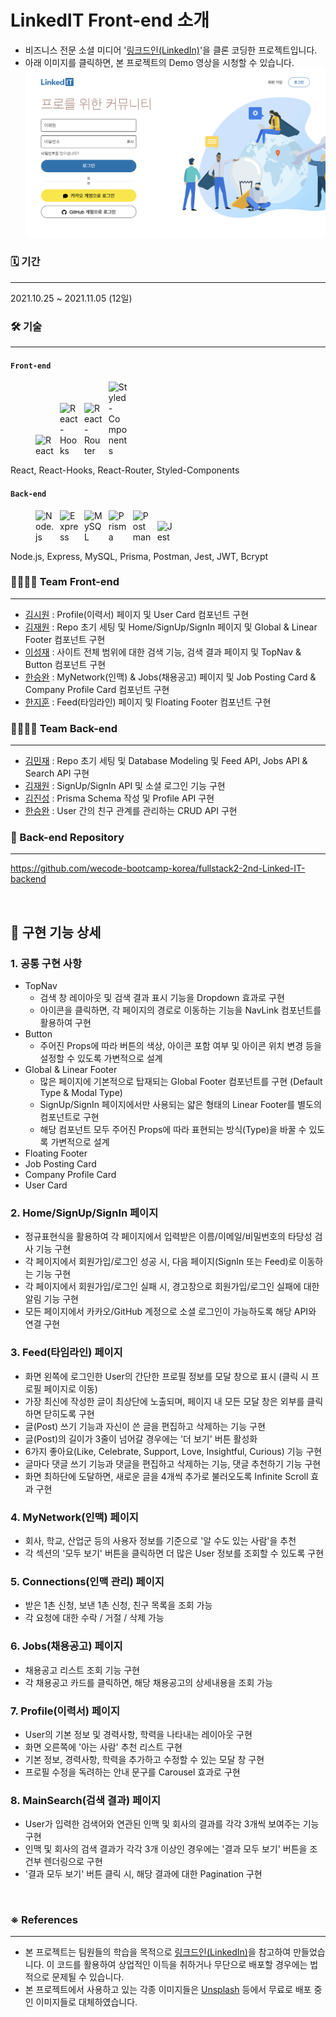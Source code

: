 # LinkedIT Front-end 소개

- 비즈니스 전문 소셜 미디어 '[링크드인(LinkedIn)](https://www.linkedin.com/)'을 클론 코딩한 프로젝트입니다.
- 아래 이미지를 클릭하면, 본 프로젝트의 Demo 영상을 시청할 수 있습니다.
  [![[LinkedIT] Demo 영상](./public/images/readme_demo_thumbnail.png)](https://youtu.be/0SEaP6M2wdg)

### 🗓 기간

---

2021.10.25 ~ 2021.11.05 (12일)

### 🛠 기술

---

#### `Front-end`

<p float="left">
  <img src="https://cdn.icon-icons.com/icons2/2415/PNG/128/react_original_logo_icon_146374.png" alt="React" style="display:inline-block; width:30px; margin-right:5px; margin-left:40px">
  <img src="https://cdn.icon-icons.com/icons2/2248/PNG/128/hook_icon_138483.png" alt="React-Hooks" style="display:inline-block; width:30px; margin-right:5px;">
  <img src="https://cdn.icon-icons.com/icons2/649/PNG/128/sign_icon-icons.com_59775.png" alt="React-Router" style="display:inline-block; width:30px; margin-right:5px;">
  <img src="https://cdn.icon-icons.com/icons2/2107/PNG/128/file_type_styled_icon_130142.png" alt="Styled-Components" style="display:inline-block; width:30px; margin-right:5px;">
</p>

React, React-Hooks, React-Router, Styled-Components

#### `Back-end`

<p float="left">
  <img src="https://cdn.icon-icons.com/icons2/2699/PNG/128/nodejs_logo_icon_169910.png" alt="Node.js" style="display: inline-block; width: 30px; margin-right: 5px; margin-left:40px">
  <img src="https://cdn.icon-icons.com/icons2/2415/PNG/128/express_original_logo_icon_146527.png" alt="Express" style="display:inline-block; width:30px; margin-right:5px;">
  <img src="https://cdn.icon-icons.com/icons2/2415/PNG/128/mysql_original_wordmark_logo_icon_146417.png" alt="MySQL" style="display:inline-block; width:30px; margin-right:5px;">
  <img src="https://cdn.icon-icons.com/icons2/2107/PNG/128/file_type_light_prisma_icon_130444.png" alt="Prisma" style="display:inline-block; width:30px; margin-right:5px;">
  <img src="https://cdn.icon-icons.com/icons2/3053/PNG/128/postman_macos_bigsur_icon_189815.png" alt="Postman" style="display:inline-block; width:30px; margin-right:5px;">
  <img src="https://cdn.icon-icons.com/icons2/2107/PNG/128/file_type_jest_snapshot_icon_130513.png" alt="Jest" style="display:inline-block; width:30px; margin-right:5px;">
</p>

Node.js, Express, MySQL, Prisma, Postman, Jest, JWT, Bcrypt

### 👨‍👩‍👧‍👦 Team Front-end

---

- [김시원](https://github.com/k-cool) : Profile(이력서) 페이지 및 User Card 컴포넌트 구현
- [김재원](https://github.com/jambottle) : Repo 초기 세팅 및 Home/SignUp/SignIn 페이지 및 Global & Linear Footer 컴포넌트 구현
- [이성재](https://github.com/hanslee1) : 사이트 전체 범위에 대한 검색 기능, 검색 결과 페이지 및 TopNav & Button 컴포넌트 구현
- [한승완](https://github.com/han0gu) : MyNetwork(인맥) & Jobs(채용공고) 페이지 및 Job Posting Card & Company Profile Card 컴포넌트 구현
- [한지훈](https://github.com/JivenHan) : Feed(타임라인) 페이지 및 Floating Footer 컴포넌트 구현

### 👨‍👩‍👧‍👦 Team Back-end

---

- [김민재](https://github.com/minjamie) : Repo 초기 세팅 및 Database Modeling 및 Feed API, Jobs API & Search API 구현
- [김재원](https://github.com/jambottle) : SignUp/SignIn API 및 소셜 로그인 기능 구현
- [김진성](https://github.com/jsung1103) : Prisma Schema 작성 및 Profile API 구현
- [한승완](https://github.com/han0gu) : User 간의 친구 관계를 관리하는 CRUD API 구현

### 🤝 Back-end Repository

---

https://github.com/wecode-bootcamp-korea/fullstack2-2nd-Linked-IT-backend

<br/>

## 📑 구현 기능 상세

### 1. 공통 구현 사항

- TopNav
  - 검색 창 레이아웃 및 검색 결과 표시 기능을 Dropdown 효과로 구현
  - 아이콘을 클릭하면, 각 페이지의 경로로 이동하는 기능을 NavLink 컴포넌트를 활용하여 구현
- Button
  - 주어진 Props에 따라 버튼의 색상, 아이콘 포함 여부 및 아이콘 위치 변경 등을 설정할 수 있도록 가변적으로 설계
- Global & Linear Footer
  - 많은 페이지에 기본적으로 탑재되는 Global Footer 컴포넌트를 구현 (Default Type & Modal Type)
  - SignUp/SignIn 페이지에서만 사용되는 얇은 형태의 Linear Footer를 별도의 컴포넌트로 구현
  - 해당 컴포넌트 모두 주어진 Props에 따라 표현되는 방식(Type)을 바꿀 수 있도록 가변적으로 설계
- Floating Footer
- Job Posting Card
- Company Profile Card
- User Card

### 2. Home/SignUp/SignIn 페이지

- 정규표현식을 활용하여 각 페이지에서 입력받은 이름/이메일/비밀번호의 타당성 검사 기능 구현
- 각 페이지에서 회원가입/로그인 성공 시, 다음 페이지(SignIn 또는 Feed)로 이동하는 기능 구현
- 각 페이지에서 회원가입/로그인 실패 시, 경고창으로 회원가입/로그인 실패에 대한 알림 기능 구현
- 모든 페이지에서 카카오/GitHub 계정으로 소셜 로그인이 가능하도록 해당 API와 연결 구현

### 3. Feed(타임라인) 페이지

- 화면 왼쪽에 로그인한 User의 간단한 프로필 정보를 모달 창으로 표시 (클릭 시 프로필 페이지로 이동)
- 가장 최신에 작성한 글이 최상단에 노출되며, 페이지 내 모든 모달 창은 외부를 클릭하면 닫히도록 구현
- 글(Post) 쓰기 기능과 자신이 쓴 글을 편집하고 삭제하는 기능 구현
- 글(Post)의 길이가 3줄이 넘어갈 경우에는 '더 보기' 버튼 활성화
- 6가지 좋아요(Like, Celebrate, Support, Love, Insightful, Curious) 기능 구현
- 글마다 댓글 쓰기 기능과 댓글을 편집하고 삭제하는 기능, 댓글 추천하기 기능 구현
- 화면 최하단에 도달하면, 새로운 글을 4개씩 추가로 불러오도록 Infinite Scroll 효과 구현

### 4. MyNetwork(인맥) 페이지

- 회사, 학교, 산업군 등의 사용자 정보를 기준으로 '알 수도 있는 사람'을 추천
- 각 섹션의 '모두 보기' 버튼을 클릭하면 더 많은 User 정보를 조회할 수 있도록 구현

### 5. Connections(인맥 관리) 페이지

- 받은 1촌 신청, 보낸 1촌 신청, 친구 목록을 조회 가능
- 각 요청에 대한 수락 / 거절 / 삭제 가능

### 6. Jobs(채용공고) 페이지

- 채용공고 리스트 조회 기능 구현
- 각 채용공고 카드를 클릭하면, 해당 채용공고의 상세내용을 조회 가능

### 7. Profile(이력서) 페이지

- User의 기본 정보 및 경력사항, 학력을 나타내는 레이아웃 구현
- 화면 오른쪽에 '아는 사람' 추천 리스트 구현
- 기본 정보, 경력사항, 학력을 추가하고 수정할 수 있는 모달 창 구현
- 프로필 수정을 독려하는 안내 문구를 Carousel 효과로 구현

### 8. MainSearch(검색 결과) 페이지

- User가 입력한 검색어와 연관된 인맥 및 회사의 결과를 각각 3개씩 보여주는 기능 구현
- 인맥 및 회사의 검색 결과가 각각 3개 이상인 경우에는 '결과 모두 보기' 버튼을 조건부 렌더링으로 구현
- '결과 모두 보기' 버튼 클릭 시, 해당 결과에 대한 Pagination 구현

<br/>

### ※ References

---

- 본 프로젝트는 팀원들의 학습을 목적으로 [링크드인(LinkedIn)](https://www.linkedin.com/)을 참고하여 만들었습니다. 이 코드를 활용하여 상업적인 이득을 취하거나 무단으로 배포할 경우에는 법적으로 문제될 수 있습니다.
- 본 프로젝트에서 사용하고 있는 각종 이미지들은 [Unsplash](https://unsplash.com/) 등에서 무료로 배포 중인 이미지들로 대체하였습니다.
